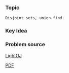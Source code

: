 
### Topic

    Disjoint sets, union-find.


### Key Idea



### Problem source

[LightOJ](http://lightoj.com/volume_showproblem.php?problem=1040)


[PDF](http://lightoj.com/volume_showproblem.php?problem=1040&language=english&type=pdf)
